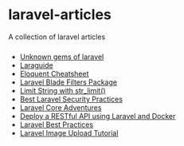 # laravel-articles
A collection of laravel articles

###
- [Unknown gems of laravel](https://meramustaqbil.com/2019/03/23/20-un-known-gems-of-laravel/)
- [Laraguide](https://laraguide.surge.sh/docs/building-api/)
- [Eloquent Cheatsheet](https://hackernoon.com/eloquent-relationships-cheat-sheet-5155498c209)
- [Laravel Blade Filters Package](https://laravel-news.com/laravel-blade-filters-package)
- [Limit String with str_limit()](https://laravel-news.com/str_limit)
- [Best Laravel Security Practices](https://www.cloudways.com/blog/best-laravel-security-practices/)
- [Laravel Core Adventures](https://laravel-news.com/laravel-core-adventures)
- [Deploy a RESTful API using Laravel and Docker](https://dev.to/jfernancordova/deploy-a-restful-api-using-laravel-and-docker-31a4)
- [Laravel Best Practices](http://www.laravelbestpractices.com/)
- [Laravel Image Upload Tutorial](https://appdividend.com/2018/06/02/laravel-avatar-image-upload-tutorial-with-example/)
